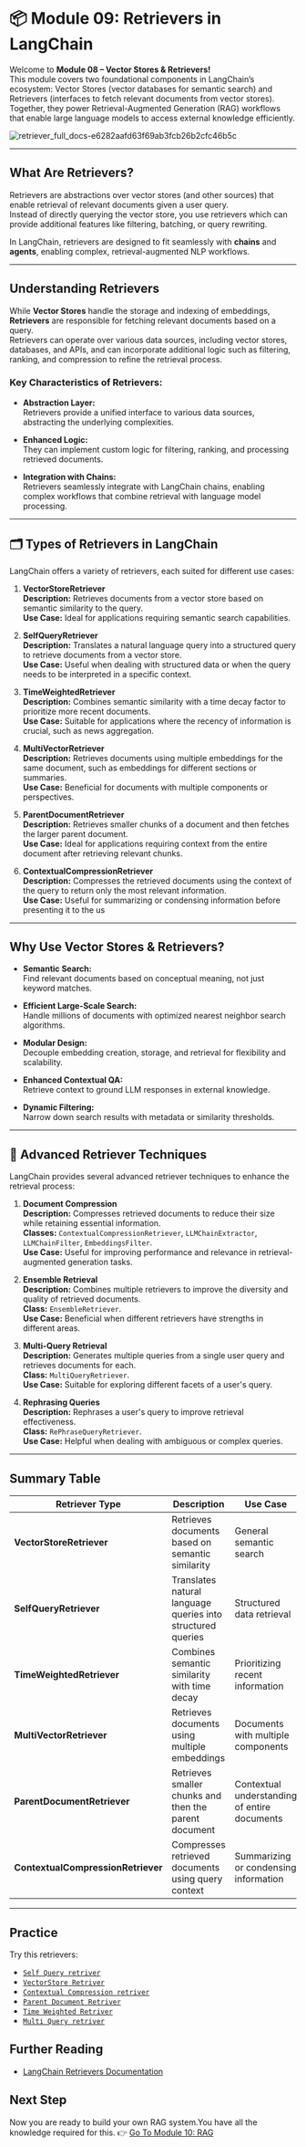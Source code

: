 # 📦 Module 09: Retrievers in LangChain

Welcome to **Module 08 – Vector Stores & Retrievers!**  
This module covers two foundational components in LangChain’s ecosystem: Vector Stores (vector databases for semantic search) and Retrievers (interfaces to fetch relevant documents from vector stores). Together, they power Retrieval-Augmented Generation (RAG) workflows that enable large language models to access external knowledge efficiently.

![retriever_full_docs-e6282aafd63f69ab3fcb26b2cfc46b5c](https://github.com/user-attachments/assets/3ecaa967-ff06-4fe2-af05-f9645b04510a)

---
##  What Are Retrievers?

Retrievers are abstractions over vector stores (and other sources) that enable retrieval of relevant documents given a user query.  
Instead of directly querying the vector store, you use retrievers which can provide additional features like filtering, batching, or query rewriting.

In LangChain, retrievers are designed to fit seamlessly with **chains** and **agents**, enabling complex, retrieval-augmented NLP workflows.

---
##  Understanding Retrievers

While **Vector Stores** handle the storage and indexing of embeddings, **Retrievers** are responsible for fetching relevant documents based on a query.  
Retrievers can operate over various data sources, including vector stores, databases, and APIs, and can incorporate additional logic such as filtering, ranking, and compression to refine the retrieval process.

###  Key Characteristics of Retrievers:

- **Abstraction Layer:**  
  Retrievers provide a unified interface to various data sources, abstracting the underlying complexities.

- **Enhanced Logic:**  
  They can implement custom logic for filtering, ranking, and processing retrieved documents.

- **Integration with Chains:**  
  Retrievers seamlessly integrate with LangChain chains, enabling complex workflows that combine retrieval with language model processing.

---
## 🗂️ Types of Retrievers in LangChain

LangChain offers a variety of retrievers, each suited for different use cases:

1. **VectorStoreRetriever**  
   **Description:** Retrieves documents from a vector store based on semantic similarity to the query.  
   **Use Case:** Ideal for applications requiring semantic search capabilities.

2. **SelfQueryRetriever**  
   **Description:** Translates a natural language query into a structured query to retrieve documents from a vector store.  
   **Use Case:** Useful when dealing with structured data or when the query needs to be interpreted in a specific context.

3. **TimeWeightedRetriever**  
   **Description:** Combines semantic similarity with a time decay factor to prioritize more recent documents.  
   **Use Case:** Suitable for applications where the recency of information is crucial, such as news aggregation.

4. **MultiVectorRetriever**  
   **Description:** Retrieves documents using multiple embeddings for the same document, such as embeddings for different sections or summaries.  
   **Use Case:** Beneficial for documents with multiple components or perspectives.

5. **ParentDocumentRetriever**  
   **Description:** Retrieves smaller chunks of a document and then fetches the larger parent document.  
   **Use Case:** Ideal for applications requiring context from the entire document after retrieving relevant chunks.

6. **ContextualCompressionRetriever**  
   **Description:** Compresses the retrieved documents using the context of the query to return only the most relevant information.  
   **Use Case:** Useful for summarizing or condensing information before presenting it to the us
---

##  Why Use Vector Stores & Retrievers?

- **Semantic Search:**  
  Find relevant documents based on conceptual meaning, not just keyword matches.

- **Efficient Large-Scale Search:**  
  Handle millions of documents with optimized nearest neighbor search algorithms.

- **Modular Design:**  
  Decouple embedding creation, storage, and retrieval for flexibility and scalability.

- **Enhanced Contextual QA:**  
  Retrieve context to ground LLM responses in external knowledge.

- **Dynamic Filtering:**  
  Narrow down search results with metadata or similarity thresholds.

---

## 🧠 Advanced Retriever Techniques

LangChain provides several advanced retriever techniques to enhance the retrieval process:

1. **Document Compression**  
   **Description:** Compresses retrieved documents to reduce their size while retaining essential information.  
   **Classes:** `ContextualCompressionRetriever`, `LLMChainExtractor`, `LLMChainFilter`, `EmbeddingsFilter`.  
   **Use Case:** Useful for improving performance and relevance in retrieval-augmented generation tasks.

2. **Ensemble Retrieval**  
   **Description:** Combines multiple retrievers to improve the diversity and quality of retrieved documents.  
   **Class:** `EnsembleRetriever`.  
   **Use Case:** Beneficial when different retrievers have strengths in different areas.

3. **Multi-Query Retrieval**  
   **Description:** Generates multiple queries from a single user query and retrieves documents for each.  
   **Class:** `MultiQueryRetriever`.  
   **Use Case:** Suitable for exploring different facets of a user's query.

4. **Rephrasing Queries**  
   **Description:** Rephrases a user's query to improve retrieval effectiveness.  
   **Class:** `RePhraseQueryRetriever`.  
   **Use Case:** Helpful when dealing with ambiguous or complex queries.

---

## Summary Table

| Retriever Type                     | Description                                                 | Use Case                                     |
| ---------------------------------- | ----------------------------------------------------------- | -------------------------------------------- |
| **VectorStoreRetriever**           | Retrieves documents based on semantic similarity            | General semantic search                      |
| **SelfQueryRetriever**             | Translates natural language queries into structured queries | Structured data retrieval                    |
| **TimeWeightedRetriever**          | Combines semantic similarity with time decay                | Prioritizing recent information              |
| **MultiVectorRetriever**           | Retrieves documents using multiple embeddings               | Documents with multiple components           |
| **ParentDocumentRetriever**        | Retrieves smaller chunks and then the parent document       | Contextual understanding of entire documents |
| **ContextualCompressionRetriever** | Compresses retrieved documents using query context          | Summarizing or condensing information        |

---
## Practice
Try this retrievers:
- [`Self Query retriver`](https://github.com/Adity-star/LangChainMastery/blob/main/Modules/09_Retrivers/self_query_retriver.py)
- [`VectorStore Retriver`](https://github.com/Adity-star/LangChainMastery/blob/main/Modules/09_Retrivers/vector_store_retriver.py)
- [`Contextual Compression retriver`](https://github.com/Adity-star/LangChainMastery/blob/main/Modules/09_Retrivers/contextual_compression_retriver.py)
- [`Parent Document Retriver`](https://github.com/Adity-star/LangChainMastery/blob/main/Modules/09_Retrivers/parent_document_retriever.py)
- [`Time Weighted Retriver`](https://github.com/Adity-star/LangChainMastery/blob/main/Modules/09_Retrivers/time_weighted_retriever.py)
- [`Multi Query retriver`](https://github.com/Adity-star/LangChainMastery/blob/main/Modules/09_Retrivers/multi_query_retriver.py)
  
## Further Reading

- [LangChain Retrievers Documentation](https://python.langchain.com/docs/concepts/retrievers/)

## Next Step
Now you are ready to build your own RAG system.You have all the knowledge required for this.
👉 [Go To Module 10: RAG](https://github.com/Adity-star/LangChainMastery/tree/main/Modules/10_RAG)
